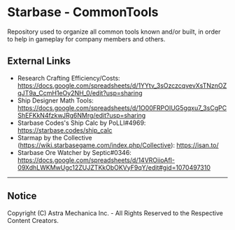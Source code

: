 # Starbase - CommonTools

Repository used to organize all common tools known and/or built, in order to help in gameplay for company members and others.

## External Links

- Research Crafting Efficiency/Costs: <https://docs.google.com/spreadsheets/d/1YYtv_3sOzczcqvevXsTNznOZqJT9a_CcmH1eOy2NH_0/edit?usp=sharing>
- Ship Designer Math Tools: <https://docs.google.com/spreadsheets/d/1O00FRPOIUG5gqxu7_3sCgPCShEFKkN4fzkwJRg6NMrg/edit?usp=sharing>
- Starbase Codes's Ship Calc by PoLLI#4969: https://starbase.codes/ship_calc
- Starmap by the Collective (https://wiki.starbasegame.com/index.php/Collective): https://isan.to/
- Starbase Ore Watcher by Septic#0346: https://docs.google.com/spreadsheets/d/14VROiioAfI-09XdhLWKMwUgc12ZUJZTKkObOKVyF9qY/edit#gid=1070497310

----------------------------------------------------------

## Notice

Copyright (C) Astra Mechanica Inc. - All Rights Reserved to the Respective Content Creators.

